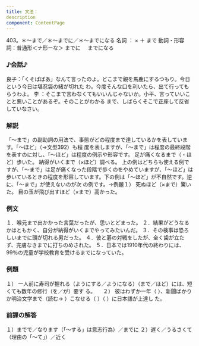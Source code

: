 ```yaml
---
title: 文法：
description
component: ContentPage
---
```



403。＊～まで／＊～までに／＊～までになる
名詞 ： × ＋ まで
動詞・形容詞：普通形＜ナ形ーな＞ までに
    までになる
### ♪会話♪
良子：「くそばばあ」なんて言ったのよ。どこまで親を馬鹿にするつもり。今日という今日は堪忍袋の緒が切れた わ。今度そんな口を利いたら、出て行ってもらうわよ。
李 ：そこまで言わなくてもいいんじゃないか。小平、言っていいことと悪いことがあるぞ。そのことがわかる まで、しばらくそこで正座して反省していなさい。
### 解説
「～まで」の副助詞の用法で、事態がどの程度まで達しているかを表しています。「～ほど」（→文型392）も程 度を表しますが、「～まで」は程度の最終段階を表すのに対し、「～ほど」は程度の例示や形容です。
足が痛くなるまで（・ほど）歩いた。 納得がいくまで（×ほど）調べる。
上の例はどちらも使える例ですが、「～まで」は足が痛くなった段階で歩くのをやめていますが、「～ほど」は 歩いているときの程度を形容しています。下の例は「～ほど」が不自然です。逆に、「～まで」が使えないのが次 の例です。→例題１）
死ぬほど（×まで）驚いた。 目の玉が飛び出すほど（×まで）高かった。
### 例文
１．喉元まで出かかった言葉だったが、思いとどまった。
２．結果がどうなるかはともかく、自分が納得がいくまでやってみたいんだ。
３．その検事は恐ろしいまでに頭が切れる男だった。
４．彼と碁の対戦をしたが、全く歯が立たず、完膚なきまでに打ちのめされた。
５．日本では1910年代の終わりには、99％の児童が学校教育を受けるまでになっていた。
### 例題
１） 一人前に寿司が握れる（ようにする／ようになる）（まで／ほど）には、短くても数年の修行（を／が）要す
る。    
２） 彼はわずか一年（ ）、新聞ばかりか明治文学まで（読む→ ）こなせる（ ）（ ）に日本語が上達し
た。    
### 前課の解答
１）までで／なります（「～する」は意志行為）／までに
２）遅く／うるさくて（理由の「～て」）／近く
